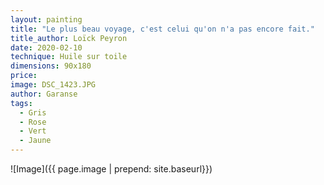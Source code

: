 ```yaml
---
layout: painting
title: "Le plus beau voyage, c'est celui qu'on n'a pas encore fait." 
title_author: Loïck Peyron
date: 2020-02-10
technique: Huile sur toile
dimensions: 90x180
price: 
image: DSC_1423.JPG
author: Garanse
tags:
  - Gris
  - Rose
  - Vert
  - Jaune
---
```


![Image]({{ page.image | prepend: site.baseurl}})

